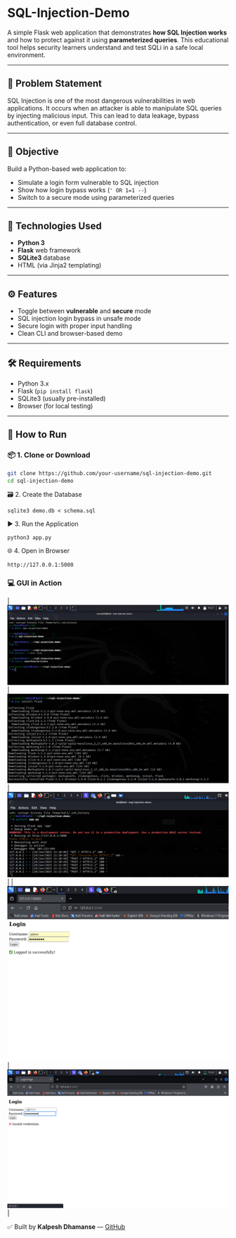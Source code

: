 # SQL-Injection-Demo

A simple Flask web application that demonstrates **how SQL Injection works** and how to protect against it using **parameterized queries**. This educational tool helps security learners understand and test SQLi in a safe local environment.

---

## 📌 Problem Statement

SQL Injection is one of the most dangerous vulnerabilities in web applications. It occurs when an attacker is able to manipulate SQL queries by injecting malicious input. This can lead to data leakage, bypass authentication, or even full database control.

---

## 🎯 Objective

Build a Python-based web application to:
- Simulate a login form vulnerable to SQL injection
- Show how login bypass works (`' OR 1=1 --`)
- Switch to a secure mode using parameterized queries

---

## 🧰 Technologies Used

- **Python 3**
- **Flask** web framework
- **SQLite3** database
- HTML (via Jinja2 templating)

---

## ⚙️ Features

- Toggle between **vulnerable** and **secure** mode
- SQL injection login bypass in unsafe mode
- Secure login with proper input handling
- Clean CLI and browser-based demo

---

## 🛠️ Requirements

- Python 3.x
- Flask (`pip install flask`)
- SQLite3 (usually pre-installed)
- Browser (for local testing)

---

## 🚀 How to Run

### 📦 1. Clone or Download
```bash
git clone https://github.com/your-username/sql-injection-demo.git
cd sql-injection-demo
```
🗃️ 2. Create the Database
```
sqlite3 demo.db < schema.sql
```
▶️ 3. Run the Application
```
python3 app.py
```
🌐 4. Open in Browser
```
http://127.0.0.1:5000
```
### 💻 GUI in Action
 | ![](Screenshort/Screenshot_2025-06-26_10_27_14.png) | ![](Screenshort/Screenshot_2025-06-26_10_27_33.png) |  ![](Screenshort/Screenshot_2025-06-26_11_47_29.png) |
 | ![](Screenshort/Screenshot_2025-06-26_11_11_08.png) | ![](Screenshort/Screenshot_2025-06-26_11_43_09.png) |



 ✅ Built by **Kalpesh Dhamanse** —  [GitHub](https://github.com/Kalpeshdhamanse/SQL-Injection.git)
